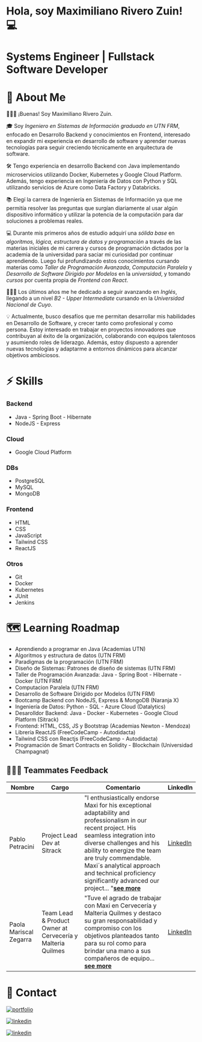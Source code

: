 # Hola, soy Maximiliano Rivero Zuin! 💻
# Systems Engineer | Fullstack Software Developer 

# 🚀 About Me
🙋🏻‍♂️ ¡Buenas! Soy Maximiliano Rivero Zuin.

🎓 Soy *Ingeniero en Sistemas de Información graduado en UTN FRM*, enfocado en Desarrollo Backend y conocimientos en Frontend, interesado en expandir mi experiencia en desarrollo de software y aprender nuevas tecnologías para seguir creciendo técnicamente en arquitectura de software.

🛠️ Tengo experiencia en desarrollo Backend con Java implementando microservicios utilizando Docker, Kubernetes y Google Cloud Platform. Además, tengo experiencia en Ingeniería de Datos con Python y SQL utilizando servicios de Azure como Data Factory y Databricks. 

📚 Elegí la carrera de Ingeniería en Sistemas de Información ya que me permitía resolver las preguntas que surgían diariamente al usar algún dispositivo informático y utilizar la potencia de la computación para dar soluciones a problemas reales.

💻 Durante mis primeros años de estudio adquirí una *sólida base* en *algoritmos, lógica,  estructura de datos y programación* a través de las materias iniciales de mi carrera y cursos de programación dictados por la academia de la universidad para saciar mi curiosidad por continuar aprendiendo. Luego fui profundizando estos conocimientos cursando materias como *Taller de Programación Avanzada*, *Computación Paralela* y *Desarrollo de Software Dirigido por Modelos* en la *universidad*, y tomando *cursos* por cuenta propia de *Frontend con React*.

👨🏻‍🏫 Los últimos años me he dedicado a seguir avanzando en *Inglés*, llegando a un nivel *B2 - Upper Intermediate*  cursando en la *Universidad Nacional de Cuyo*.

💡 Actualmente, busco desafíos que me permitan desarrollar mis habilidades en Desarrollo de Software, y crecer tanto como profesional y como persona. Estoy interesado en trabajar en proyectos innovadores que contribuyan al éxito de la organización, colaborando con equipos talentosos y asumiendo roles de liderazgo. Además, estoy dispuesto a aprender nuevas tecnologías y adaptarme a entornos dinámicos para alcanzar objetivos ambiciosos.


# ⚡ Skills
### Backend
- Java - Spring Boot - Hibernate
- NodeJS - Express
### Cloud
- Google Cloud Platform
### DBs
- PostgreSQL
- MySQL
- MongoDB
### Frontend
- HTML
- CSS
- JavaScript
- Tailwind CSS
- ReactJS
### Otros
- Git
- Docker
- Kubernetes
- JUnit
- Jenkins

# 🗺️ Learning Roadmap

- Aprendiendo a programar en Java (Academias UTN)
- Algoritmos y estructura de datos (UTN FRM)
- Paradigmas de la programación (UTN FRM)
- Diseño de Sistemas: Patrones de diseño de sistemas (UTN FRM)
- Taller de Programación Avanzada: Java - Spring Boot - Hibernate - Docker (UTN FRM)
- Computacion Paralela (UTN FRM)
- Desarrollo de Software Dirigido por Modelos (UTN FRM)
- Bootcamp Backend con NodeJS, Express & MongoDB (Naranja X)
- Ingeniería de Datos: Python - SQL - Azure Cloud (Datalytics)
- Desarolldor Backend: Java - Docker - Kubernetes - Google Cloud Platform (Sitrack)
- Frontend: HTML, CSS, JS y Bootstrap (Academias Newton - Mendoza)
- Librería ReactJS (FreeCodeCamp - Autodidacta)
- Tailwind CSS con Reactjs (FreeCodeCamp - Autodidacta)
- Programación de Smart Contracts en Solidity - Blockchain (Universidad Champagnat)

## 🙋🏻‍♂️ Teammates Feedback

| Nombre       | Cargo                | Comentario | LinkedIn |
|--------------|----------------------|------------|----------|
| Pablo Petracini | Project Lead Dev at Sitrack | "I enthusiastically endorse Maxi for his exceptional adaptability and professionalism in our recent project. His seamless integration into diverse challenges and his ability to energize the team are truly commendable. Maxi´s analytical approach and technical proficiency significantly advanced our project... "<a href="https://www.linkedin.com/in/maximiliano-rivero-zuin/details/recommendations/?detailScreenTabIndex=0#:~:text=On-,I%20enthusiastically%20endorse%20Maxi,-for%20his%20exceptional" target="_blank">**see more**</a> | <a href="https://www.linkedin.com/in/maximiliano-rivero-zuin/details/recommendations/?detailScreenTabIndex=0#:~:text=On-,I%20enthusiastically%20endorse%20Maxi,-for%20his%20exceptional" target="_blank">LinkedIn</a>
| Paola Mariscal Zegarra | Team Lead & Product Owner at Cervecería y Malteria Quilmes | "Tuve el agrado de trabajar con Maxi en Cervecería y Malteria Quilmes y destaco su gran responsabilidad y compromiso con los objetivos planteados tanto para su rol como para brindar una mano a sus compañeros de equipo...  <a href="https://www.linkedin.com/in/maximiliano-rivero-zuin/details/recommendations/?detailScreenTabIndex=0#:~:text=On-,Tuve%20el%20agrado%20de%20trabajar%20con%20Maxi%20en%20Cervecer%C3%ADa%20y%20Malteria%20Quilmes,-y%20destaco%20su"  target="_blank">**see more**</a> | <a href="https://www.linkedin.com/in/maximiliano-rivero-zuin/details/recommendations/?detailScreenTabIndex=0#:~:text=On-,Tuve%20el%20agrado%20de%20trabajar%20con%20Maxi%20en%20Cervecer%C3%ADa%20y%20Malteria%20Quilmes,-y%20destaco%20su" target="_blank">LinkedIn</a> |



# 🔗 Contact
[![portfolio](https://img.shields.io/badge/my_portfolio-000?style=for-the-badge&logo=ko-fi&logoColor=white)](https://maximilianoriverozuin.netlify.app/)

[![linkedin](https://img.shields.io/badge/linkedin-0A66C2?style=for-the-badge&logo=linkedin&logoColor=white)](https://www.linkedin.com/in/maximiliano-rivero-zuin/)

[![linkedin](https://img.shields.io/badge/MEDIUM-black.svg?style=for-the-badge&logo=Medium)](https://maxtrz-dev.medium.com/)
